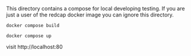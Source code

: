 This directory contains a compose for local developing testing.
If you are just a user of the redcap docker image you can ignore this directory.

`docker compose build`

`docker compose up`

visit http://localhost:80